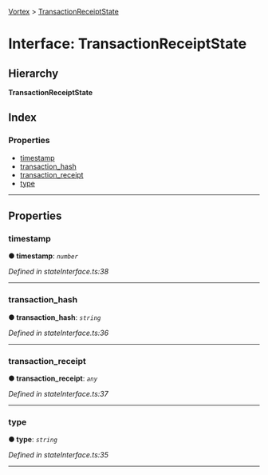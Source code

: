 [Vortex](../README.md) > [TransactionReceiptState](../interfaces/transactionreceiptstate.md)

# Interface: TransactionReceiptState

## Hierarchy

**TransactionReceiptState**

## Index

### Properties

* [timestamp](transactionreceiptstate.md#timestamp)
* [transaction_hash](transactionreceiptstate.md#transaction_hash)
* [transaction_receipt](transactionreceiptstate.md#transaction_receipt)
* [type](transactionreceiptstate.md#type)

---

## Properties

<a id="timestamp"></a>

###  timestamp

**● timestamp**: *`number`*

*Defined in stateInterface.ts:38*

___
<a id="transaction_hash"></a>

###  transaction_hash

**● transaction_hash**: *`string`*

*Defined in stateInterface.ts:36*

___
<a id="transaction_receipt"></a>

###  transaction_receipt

**● transaction_receipt**: *`any`*

*Defined in stateInterface.ts:37*

___
<a id="type"></a>

###  type

**● type**: *`string`*

*Defined in stateInterface.ts:35*

___

